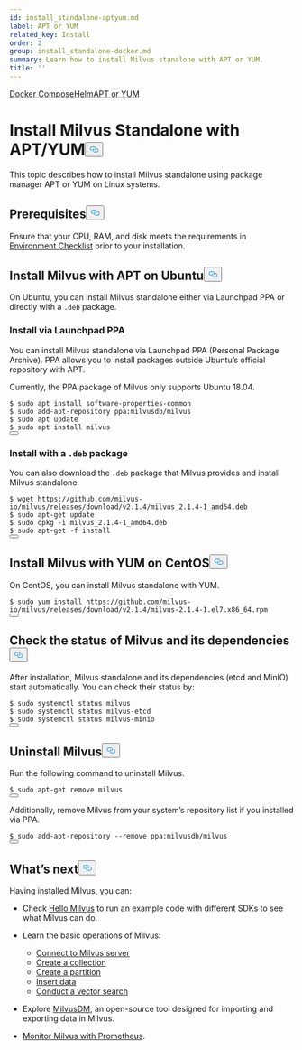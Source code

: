 ```yaml
---
id: install_standalone-aptyum.md
label: APT or YUM
related_key: Install
order: 2
group: install_standalone-docker.md
summary: Learn how to install Milvus stanalone with APT or YUM.
title: ''
---
```

<div class="tab-wrapper"><a href="/docs/zh/install_standalone-docker.md" class=''>Docker Compose</a><a href="/docs/zh/install_standalone-helm.md" class=''>Helm</a><a href="/docs/zh/install_standalone-aptyum.md" class='active '>APT or YUM</a></div>
<h1 id="Install-Milvus-Standalone-with-APTYUM" class="common-anchor-header">Install Milvus Standalone with APT/YUM<button data-href="#Install-Milvus-Standalone-with-APTYUM" class="anchor-icon" translate="no">
      <svg translate="no"
        aria-hidden="true"
        focusable="false"
        height="20"
        version="1.1"
        viewBox="0 0 16 16"
        width="16"
      >
        <path
          fill="#0092E4"
          fill-rule="evenodd"
          d="M4 9h1v1H4c-1.5 0-3-1.69-3-3.5S2.55 3 4 3h4c1.45 0 3 1.69 3 3.5 0 1.41-.91 2.72-2 3.25V8.59c.58-.45 1-1.27 1-2.09C10 5.22 8.98 4 8 4H4c-.98 0-2 1.22-2 2.5S3 9 4 9zm9-3h-1v1h1c1 0 2 1.22 2 2.5S13.98 12 13 12H9c-.98 0-2-1.22-2-2.5 0-.83.42-1.64 1-2.09V6.25c-1.09.53-2 1.84-2 3.25C6 11.31 7.55 13 9 13h4c1.45 0 3-1.69 3-3.5S14.5 6 13 6z"
        ></path>
      </svg>
    </button></h1><p>This topic describes how to install Milvus standalone using package manager APT or YUM on Linux systems.</p>
<h2 id="Prerequisites" class="common-anchor-header">Prerequisites<button data-href="#Prerequisites" class="anchor-icon" translate="no">
      <svg translate="no"
        aria-hidden="true"
        focusable="false"
        height="20"
        version="1.1"
        viewBox="0 0 16 16"
        width="16"
      >
        <path
          fill="#0092E4"
          fill-rule="evenodd"
          d="M4 9h1v1H4c-1.5 0-3-1.69-3-3.5S2.55 3 4 3h4c1.45 0 3 1.69 3 3.5 0 1.41-.91 2.72-2 3.25V8.59c.58-.45 1-1.27 1-2.09C10 5.22 8.98 4 8 4H4c-.98 0-2 1.22-2 2.5S3 9 4 9zm9-3h-1v1h1c1 0 2 1.22 2 2.5S13.98 12 13 12H9c-.98 0-2-1.22-2-2.5 0-.83.42-1.64 1-2.09V6.25c-1.09.53-2 1.84-2 3.25C6 11.31 7.55 13 9 13h4c1.45 0 3-1.69 3-3.5S14.5 6 13 6z"
        ></path>
      </svg>
    </button></h2><p>Ensure that your CPU, RAM, and disk meets the requirements in <a href="/docs/zh/prerequisite-docker.md">Environment Checklist</a> prior to your installation.</p>
<h2 id="Install-Milvus-with-APT-on-Ubuntu" class="common-anchor-header">Install Milvus with APT on Ubuntu<button data-href="#Install-Milvus-with-APT-on-Ubuntu" class="anchor-icon" translate="no">
      <svg translate="no"
        aria-hidden="true"
        focusable="false"
        height="20"
        version="1.1"
        viewBox="0 0 16 16"
        width="16"
      >
        <path
          fill="#0092E4"
          fill-rule="evenodd"
          d="M4 9h1v1H4c-1.5 0-3-1.69-3-3.5S2.55 3 4 3h4c1.45 0 3 1.69 3 3.5 0 1.41-.91 2.72-2 3.25V8.59c.58-.45 1-1.27 1-2.09C10 5.22 8.98 4 8 4H4c-.98 0-2 1.22-2 2.5S3 9 4 9zm9-3h-1v1h1c1 0 2 1.22 2 2.5S13.98 12 13 12H9c-.98 0-2-1.22-2-2.5 0-.83.42-1.64 1-2.09V6.25c-1.09.53-2 1.84-2 3.25C6 11.31 7.55 13 9 13h4c1.45 0 3-1.69 3-3.5S14.5 6 13 6z"
        ></path>
      </svg>
    </button></h2><p>On Ubuntu, you can install Milvus standalone either via Launchpad PPA or directly with a <code translate="no">.deb</code> package.</p>
<h3 id="Install-via-Launchpad-PPA" class="common-anchor-header">Install via Launchpad PPA</h3><p>You can install Milvus standalone via Launchpad PPA (Personal Package Archive). PPA allows you to install packages outside Ubuntu’s official repository with APT.</p>
<div class="alert note">
Currently, the PPA package of Milvus only supports Ubuntu 18.04.
</div>
<pre><code translate="no" class="language-bash">$ <span class="hljs-built_in">sudo</span> apt install software-properties-common
$ <span class="hljs-built_in">sudo</span> add-apt-repository ppa:milvusdb/milvus
$ <span class="hljs-built_in">sudo</span> apt update
$ <span class="hljs-built_in">sudo</span> apt install milvus
<button class="copy-code-btn"></button></code></pre>
<h3 id="Install-with-a-deb-package" class="common-anchor-header">Install with a <code translate="no">.deb</code> package</h3><p>You can also download the <code translate="no">.deb</code> package that Milvus provides and install Milvus standalone.</p>
<pre><code translate="no" class="language-bash">$ wget https://github.com/milvus-io/milvus/releases/download/v2.1.4/milvus_2.1.4-1_amd64.deb
$ <span class="hljs-built_in">sudo</span> apt-get update
$ <span class="hljs-built_in">sudo</span> dpkg -i milvus_2.1.4-1_amd64.deb
$ <span class="hljs-built_in">sudo</span> apt-get -f install
<button class="copy-code-btn"></button></code></pre>
<h2 id="Install-Milvus-with-YUM-on-CentOS" class="common-anchor-header">Install Milvus with YUM on CentOS<button data-href="#Install-Milvus-with-YUM-on-CentOS" class="anchor-icon" translate="no">
      <svg translate="no"
        aria-hidden="true"
        focusable="false"
        height="20"
        version="1.1"
        viewBox="0 0 16 16"
        width="16"
      >
        <path
          fill="#0092E4"
          fill-rule="evenodd"
          d="M4 9h1v1H4c-1.5 0-3-1.69-3-3.5S2.55 3 4 3h4c1.45 0 3 1.69 3 3.5 0 1.41-.91 2.72-2 3.25V8.59c.58-.45 1-1.27 1-2.09C10 5.22 8.98 4 8 4H4c-.98 0-2 1.22-2 2.5S3 9 4 9zm9-3h-1v1h1c1 0 2 1.22 2 2.5S13.98 12 13 12H9c-.98 0-2-1.22-2-2.5 0-.83.42-1.64 1-2.09V6.25c-1.09.53-2 1.84-2 3.25C6 11.31 7.55 13 9 13h4c1.45 0 3-1.69 3-3.5S14.5 6 13 6z"
        ></path>
      </svg>
    </button></h2><p>On CentOS, you can install Milvus standalone with YUM.</p>
<pre><code translate="no" class="language-bash">$ <span class="hljs-built_in">sudo</span> yum install https://github.com/milvus-io/milvus/releases/download/v2.1.4/milvus-2.1.4-1.el7.x86_64.rpm
<button class="copy-code-btn"></button></code></pre>
<h2 id="Check-the-status-of-Milvus-and-its-dependencies" class="common-anchor-header">Check the status of Milvus and its dependencies<button data-href="#Check-the-status-of-Milvus-and-its-dependencies" class="anchor-icon" translate="no">
      <svg translate="no"
        aria-hidden="true"
        focusable="false"
        height="20"
        version="1.1"
        viewBox="0 0 16 16"
        width="16"
      >
        <path
          fill="#0092E4"
          fill-rule="evenodd"
          d="M4 9h1v1H4c-1.5 0-3-1.69-3-3.5S2.55 3 4 3h4c1.45 0 3 1.69 3 3.5 0 1.41-.91 2.72-2 3.25V8.59c.58-.45 1-1.27 1-2.09C10 5.22 8.98 4 8 4H4c-.98 0-2 1.22-2 2.5S3 9 4 9zm9-3h-1v1h1c1 0 2 1.22 2 2.5S13.98 12 13 12H9c-.98 0-2-1.22-2-2.5 0-.83.42-1.64 1-2.09V6.25c-1.09.53-2 1.84-2 3.25C6 11.31 7.55 13 9 13h4c1.45 0 3-1.69 3-3.5S14.5 6 13 6z"
        ></path>
      </svg>
    </button></h2><p>After installation, Milvus standalone and its dependencies (etcd and MinIO) start automatically. You can check their status by:</p>
<pre><code translate="no" class="language-bash">$ <span class="hljs-built_in">sudo</span> systemctl status milvus
$ <span class="hljs-built_in">sudo</span> systemctl status milvus-etcd
$ <span class="hljs-built_in">sudo</span> systemctl status milvus-minio
<button class="copy-code-btn"></button></code></pre>
<h2 id="Uninstall-Milvus" class="common-anchor-header">Uninstall Milvus<button data-href="#Uninstall-Milvus" class="anchor-icon" translate="no">
      <svg translate="no"
        aria-hidden="true"
        focusable="false"
        height="20"
        version="1.1"
        viewBox="0 0 16 16"
        width="16"
      >
        <path
          fill="#0092E4"
          fill-rule="evenodd"
          d="M4 9h1v1H4c-1.5 0-3-1.69-3-3.5S2.55 3 4 3h4c1.45 0 3 1.69 3 3.5 0 1.41-.91 2.72-2 3.25V8.59c.58-.45 1-1.27 1-2.09C10 5.22 8.98 4 8 4H4c-.98 0-2 1.22-2 2.5S3 9 4 9zm9-3h-1v1h1c1 0 2 1.22 2 2.5S13.98 12 13 12H9c-.98 0-2-1.22-2-2.5 0-.83.42-1.64 1-2.09V6.25c-1.09.53-2 1.84-2 3.25C6 11.31 7.55 13 9 13h4c1.45 0 3-1.69 3-3.5S14.5 6 13 6z"
        ></path>
      </svg>
    </button></h2><p>Run the following command to uninstall Milvus.</p>
<pre><code translate="no" class="language-bash">$ sudo apt-<span class="hljs-keyword">get</span> <span class="hljs-keyword">remove</span> milvus
<button class="copy-code-btn"></button></code></pre>
<p>Additionally, remove Milvus from your system’s repository list if you installed via PPA.</p>
<pre><code translate="no" class="language-bash">$ <span class="hljs-built_in">sudo</span> add-apt-repository --remove ppa:milvusdb/milvus
<button class="copy-code-btn"></button></code></pre>
<h2 id="Whats-next" class="common-anchor-header">What’s next<button data-href="#Whats-next" class="anchor-icon" translate="no">
      <svg translate="no"
        aria-hidden="true"
        focusable="false"
        height="20"
        version="1.1"
        viewBox="0 0 16 16"
        width="16"
      >
        <path
          fill="#0092E4"
          fill-rule="evenodd"
          d="M4 9h1v1H4c-1.5 0-3-1.69-3-3.5S2.55 3 4 3h4c1.45 0 3 1.69 3 3.5 0 1.41-.91 2.72-2 3.25V8.59c.58-.45 1-1.27 1-2.09C10 5.22 8.98 4 8 4H4c-.98 0-2 1.22-2 2.5S3 9 4 9zm9-3h-1v1h1c1 0 2 1.22 2 2.5S13.98 12 13 12H9c-.98 0-2-1.22-2-2.5 0-.83.42-1.64 1-2.09V6.25c-1.09.53-2 1.84-2 3.25C6 11.31 7.55 13 9 13h4c1.45 0 3-1.69 3-3.5S14.5 6 13 6z"
        ></path>
      </svg>
    </button></h2><p>Having installed Milvus, you can:</p>
<ul>
<li><p>Check <a href="/docs/zh/example_code.md">Hello Milvus</a> to run an example code with different SDKs to see what Milvus can do.</p></li>
<li><p>Learn the basic operations of Milvus:</p>
<ul>
<li><a href="/docs/zh/manage_connection.md">Connect to Milvus server</a></li>
<li><a href="/docs/zh/create_collection.md">Create a collection</a></li>
<li><a href="/docs/zh/create_partition.md">Create a partition</a></li>
<li><a href="/docs/zh/insert_data.md">Insert data</a></li>
<li><a href="/docs/zh/search.md">Conduct a vector search</a></li>
</ul></li>
<li><p>Explore <a href="/docs/zh/migrate_overview.md">MilvusDM</a>, an open-source tool designed for importing and exporting data in Milvus.</p></li>
<li><p><a href="/docs/zh/monitor.md">Monitor Milvus with Prometheus</a>.</p></li>
</ul>
